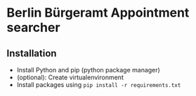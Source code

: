 # Berlin Bürgeramt Appointment searcher
## Installation
- Install Python and pip (python package manager)
- (optional): Create virtualenvironment
- Install packages using `pip install -r requirements.txt`

